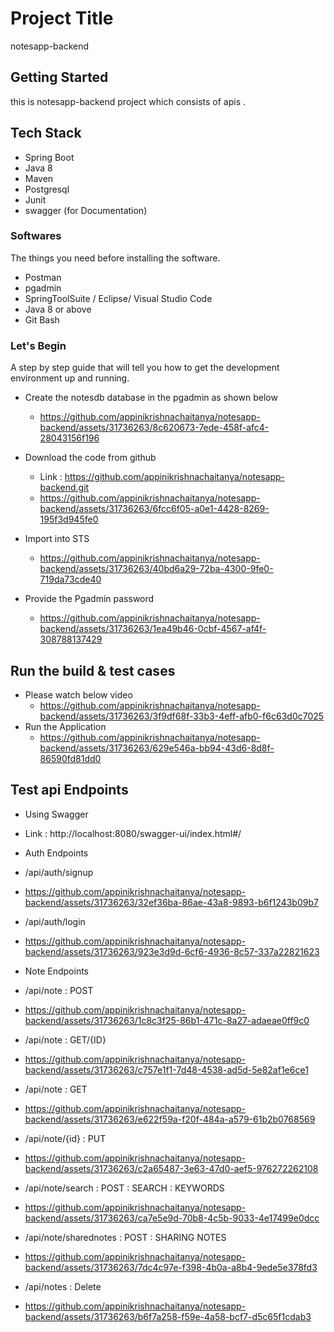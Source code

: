 # Project Title

notesapp-backend

## Getting Started

this is notesapp-backend project which consists of apis .

## Tech Stack

* Spring Boot
* Java 8
* Maven
* Postgresql
* Junit
* swagger (for Documentation)

### Softwares

The things you need before installing the software.

* Postman
* pgadmin
* SpringToolSuite / Eclipse/ Visual Studio Code
* Java 8 or above
* Git Bash

### Let's Begin

A step by step guide that will tell you how to get the development environment up and running.

* Create the notesdb database in the pgadmin as shown below
  * https://github.com/appinikrishnachaitanya/notesapp-backend/assets/31736263/8c620673-7ede-458f-afc4-28043156f196

* Download the code from github
  * Link : https://github.com/appinikrishnachaitanya/notesapp-backend.git
  * https://github.com/appinikrishnachaitanya/notesapp-backend/assets/31736263/6fcc6f05-a0e1-4428-8269-195f3d945fe0

* Import into STS
  * https://github.com/appinikrishnachaitanya/notesapp-backend/assets/31736263/40bd6a29-72ba-4300-9fe0-719da73cde40

* Provide the Pgadmin password
  * https://github.com/appinikrishnachaitanya/notesapp-backend/assets/31736263/1ea49b46-0cbf-4567-af4f-308788137429



## Run the build & test cases
  * Please watch below video
    * https://github.com/appinikrishnachaitanya/notesapp-backend/assets/31736263/3f9df68f-33b3-4eff-afb0-f6c63d0c7025
  * Run the Application
    * https://github.com/appinikrishnachaitanya/notesapp-backend/assets/31736263/629e546a-bb94-43d6-8d8f-86590fd81dd0




## Test api Endpoints

* Using Swagger
 * Link :  http://localhost:8080/swagger-ui/index.html#/
 * Auth Endpoints
  * /api/auth/signup
   * https://github.com/appinikrishnachaitanya/notesapp-backend/assets/31736263/32ef36ba-86ae-43a8-9893-b6f1243b09b7
  * /api/auth/login
   * https://github.com/appinikrishnachaitanya/notesapp-backend/assets/31736263/923e3d9d-6cf6-4936-8c57-337a22821623
     
 * Note Endpoints
  * /api/note : POST
   * https://github.com/appinikrishnachaitanya/notesapp-backend/assets/31736263/1c8c3f25-86b1-471c-8a27-adaeae0ff9c0
  
  * /api/note : GET/{ID}
   * https://github.com/appinikrishnachaitanya/notesapp-backend/assets/31736263/c757e1f1-7d48-4538-ad5d-5e82af1e6ce1
  
  * /api/note : GET 
   * https://github.com/appinikrishnachaitanya/notesapp-backend/assets/31736263/e622f59a-f20f-484a-a579-61b2b0768569
  
  * /api/note/{id} : PUT
   * https://github.com/appinikrishnachaitanya/notesapp-backend/assets/31736263/c2a65487-3e63-47d0-aef5-976272262108

  * /api/note/search : POST : SEARCH : KEYWORDS
   * https://github.com/appinikrishnachaitanya/notesapp-backend/assets/31736263/ca7e5e9d-70b8-4c5b-9033-4e17499e0dcc
  
  * /api/note/sharednotes  : POST : SHARING NOTES
   * https://github.com/appinikrishnachaitanya/notesapp-backend/assets/31736263/7dc4c97e-f398-4b0a-a8b4-9ede5e378fd3

 * /api/notes : Delete
  * https://github.com/appinikrishnachaitanya/notesapp-backend/assets/31736263/b6f7a258-f59e-4a58-bcf7-d5c65f1cdab3
 



   

